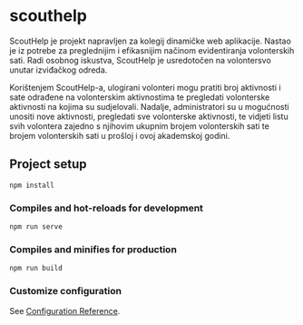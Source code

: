 # scouthelp

ScoutHelp je projekt napravljen za kolegij dinamičke web aplikacije. Nastao je iz potrebe za preglednijim i efikasnijim načinom evidentiranja volonterskih sati. Radi osobnog iskustva, ScoutHelp je usredotočen na volontersvo unutar izviđačkog odreda.


Korištenjem ScoutHelp-a, ulogirani volonteri mogu pratiti broj aktivnosti i sate odrađene na volonterskim aktivnostima te pregledati volonterske aktivnosti na kojima su sudjelovali. Nadalje, administratori su u mogućnosti unositi nove aktivnosti, pregledati sve volonterske aktivnosti, te vidjeti listu svih volontera zajedno s njihovim ukupnim brojem volonterskih sati te brojem volonterskih sati u prošloj i ovoj akademskoj godini.


## Project setup
```
npm install
```

### Compiles and hot-reloads for development
```
npm run serve
```

### Compiles and minifies for production
```
npm run build
```

### Customize configuration
See [Configuration Reference](https://cli.vuejs.org/config/).
